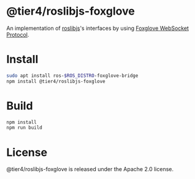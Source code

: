 # @tier4/roslibjs-foxglove

An implementation of [roslibjs](https://github.com/RobotWebTools/roslibjs)'s interfaces by using [Foxglove WebSocket Protocol](https://github.com/foxglove/ws-protocol).

# Install

```bash
sudo apt install ros-$ROS_DISTRO-foxglove-bridge
npm install @tier4/roslibjs-foxglove
```

# Build

```bash
npm install
npm run build
```

# License

@tier4/roslibjs-foxglove is released under the Apache 2.0 license.
